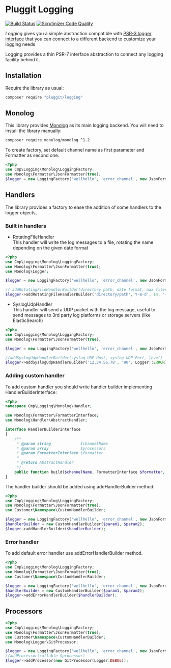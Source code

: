 # Pluggit Logging

[![Build Status](https://scrutinizer-ci.com/g/CMProductions/logging/badges/build.png?b=master&s=e676eae45c0fea0a0da4827bf03eecf796ab40d7)](https://scrutinizer-ci.com/g/CMProductions/logging/build-status/master)
[![Scrutinizer Code Quality](https://scrutinizer-ci.com/g/CMProductions/logging/badges/quality-score.png?b=master&s=294d50bdc47ca9a1454758fda05bb5a3a19a0dbe)](https://scrutinizer-ci.com/g/CMProductions/logging/?branch=master)

_Logging_ gives you a simple abstraction compatible with [PSR-3 logger interface](http://www.php-fig.org/psr/psr-3/) that you can connect to a different backend to customize your logging needs

Logging provides a thin PSR-7 interface abstraction to connect any logging facility behind it.

## Installation

Require the library as usual:

``` bash
composer require "pluggit/logging"
```

## Monolog
This library provides [Monolog](https://github.com/Seldaek/monolog) as its main logging backend. You will need to install the library manually:

``` bash
composer require monolog/monolog ^1.2
```

To create factory, set default channel name as first parameter and Formatter as second one.
```php
<?php
use Cmp\Logging\Monolog\LoggingFactory;
use Monolog\Formatter\JsonFormatter(true);
$logger = new LoggingFactory('wellhello', 'error_channel', new JsonFormatter(true));
```
## Handlers
The library provides a factory to ease the addition of some handlers to the logger objects, 

### Built in handlers

- RotatingFileHandler  
This handler will write the log messages to a file, rotating the name depending on the given date format
```php
<?php
use Cmp\Logging\Monolog\LoggingFactory;
use Monolog\Formatter\JsonFormatter(true);
use Monolog\Logger;

$logger = new LoggingFactory('wellhello', 'error_channel', new JsonFormatter(true));

// addRotatingFileHandlerBuilder(directory path, date format, max files number, file name, file name format, level)
$logger->addRotatingFileHandlerBuilder('directory/path','Y-m-d', 14, '{channel}.log', '{date}_{filename}', Logger::ERROR);
```
- SyslogUdpHandler  
This handler will send a UDP packet with the log message, useful to send messages to 3rd party log platforms or storage servers (like ElasticSearch)
```php
<?php
use Cmp\Logging\Monolog\LoggingFactory;
use Monolog\Formatter\JsonFormatter(true);

$logger = new LoggingFactory('wellhello', 'error_channel', new JsonFormatter(true));

//addSyslogUdpHandlerBuilder(syslog UDP Host, syslog UDP Port, level)
$logger->addSyslogUdpHandlerBuilder('12.34.56.78', '90', Logger::ERROR);
```
### Adding custom handler
To add custom handler you should write handler builder implementing HandlerBuilderInterface:
```php
<?php
namespace Cmp\Logging\Monolog\Handler;

use Monolog\Formatter\FormatterInterface;
use Monolog\Handler\AbstractHandler;

interface HandlerBuilderInterface
{
    /**
     * @param string             $channelName
     * @param array              $processors
     * @param FormatterInterface $formatter
     *
     * @return AbstractHandler
     */
    public function build($channelName, FormatterInterface $formatter, $processors = []);
}
```
The handler builder should be added using addHandlerBuilder method:
```php
<?php
use Cmp\Logging\Monolog\LoggingFactory;
use Monolog\Formatter\JsonFormatter(true);
use Customer\Namespace\CustomHandlerBuilder;

$logger = new LoggingFactory('wellhello', 'error_channel', new JsonFormatter(true));
$handlerBuilder = new CustomHandlerBuilder($param1, $param2);
$logger->addHandlerBuilder($handlerBuilder);
```
### Error handler
To add default error handler use addErrorHandlerBuilder method.
```php
<?php
use Cmp\Logging\Monolog\LoggingFactory;
use Monolog\Formatter\JsonFormatter(true);
use Customer\Namespace\CustomHandlerBuilder;

$logger = new LoggingFactory('wellhello', 'error_channel', new JsonFormatter(true));
$handlerBuilder = new CustomHandlerBuilder($param1, $param2);
$logger->addErrorHandlerBuilder($handlerBuilder);
```
## Processors
```php
<?php
use Cmp\Logging\Monolog\LoggingFactory;
use Monolog\Formatter\JsonFormatter(true);
use Customer\Namespace\CustomHandlerBuilder;
use Monolog\Logger\GitProcessor;

$logger = new LoggingFactory('wellhello', 'error_channel', new JsonFormatter(true));
//addProcessor(callable $processor)
$logger->addProcessor(new GitProcessor(Logger:DEBUG));
```
